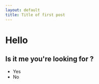 ```yaml
---
layout: default
title: Title of first post
---
```


# Hello

## Is it me you're looking for ?

* Yes
* No